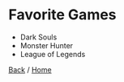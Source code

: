 # Favorite Games
- Dark Souls
- Monster Hunter 
- League of Legends

[Back](shows.md) / [Home](README.md)
